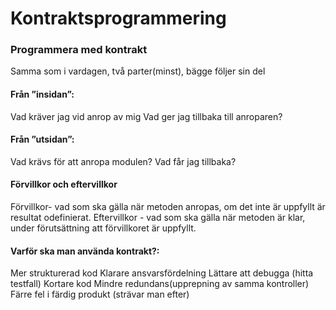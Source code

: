 # Kontraktsprogrammering



### Programmera med kontrakt
Samma som i vardagen, två parter(minst), bägge följer sin del

#### Från ”insidan”:

   Vad kräver jag vid anrop av mig
   Vad ger jag tillbaka till anroparen?

#### Från ”utsidan”:

   Vad krävs för att anropa modulen?
   Vad får jag tillbaka?


#### Förvillkor och eftervillkor

Förvillkor- vad som ska gälla när metoden anropas, om det inte är uppfyllt är resultat odefinierat.
Eftervillkor - vad som ska gälla när metoden är klar, under förutsättning att förvillkoret är uppfyllt.


#### Varför ska man använda kontrakt?:

   Mer strukturerad kod
   Klarare ansvarsfördelning
   Lättare att debugga (hitta testfall)
   Kortare kod
   Mindre redundans(upprepning av samma kontroller)
   Färre fel i färdig produkt (strävar man efter)
